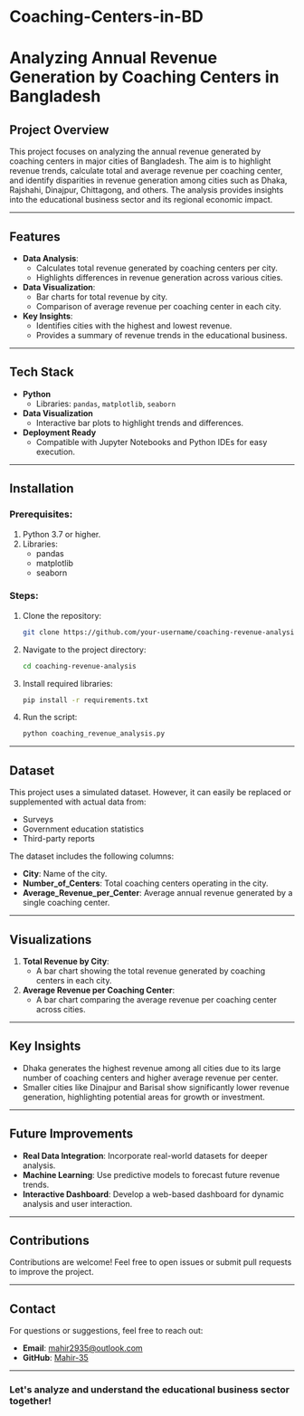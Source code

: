 # Coaching-Centers-in-BD
# Analyzing Annual Revenue Generation by Coaching Centers in Bangladesh

## Project Overview
This project focuses on analyzing the annual revenue generated by coaching centers in major cities of Bangladesh. The aim is to highlight revenue trends, calculate total and average revenue per coaching center, and identify disparities in revenue generation among cities such as Dhaka, Rajshahi, Dinajpur, Chittagong, and others. The analysis provides insights into the educational business sector and its regional economic impact.

---

## Features
- **Data Analysis**:
  - Calculates total revenue generated by coaching centers per city.
  - Highlights differences in revenue generation across various cities.
- **Data Visualization**:
  - Bar charts for total revenue by city.
  - Comparison of average revenue per coaching center in each city.
- **Key Insights**:
  - Identifies cities with the highest and lowest revenue.
  - Provides a summary of revenue trends in the educational business.

---

## Tech Stack
- **Python**
  - Libraries: `pandas`, `matplotlib`, `seaborn`
- **Data Visualization**
  - Interactive bar plots to highlight trends and differences.
- **Deployment Ready**
  - Compatible with Jupyter Notebooks and Python IDEs for easy execution.

---

## Installation

### Prerequisites:
1. Python 3.7 or higher.
2. Libraries:
   - pandas
   - matplotlib
   - seaborn

### Steps:
1. Clone the repository:
   ```bash
   git clone https://github.com/your-username/coaching-revenue-analysis.git
   ```
2. Navigate to the project directory:
   ```bash
   cd coaching-revenue-analysis
   ```
3. Install required libraries:
   ```bash
   pip install -r requirements.txt
   ```
4. Run the script:
   ```bash
   python coaching_revenue_analysis.py
   ```

---

## Dataset
This project uses a simulated dataset. However, it can easily be replaced or supplemented with actual data from:
- Surveys
- Government education statistics
- Third-party reports

The dataset includes the following columns:
- **City**: Name of the city.
- **Number_of_Centers**: Total coaching centers operating in the city.
- **Average_Revenue_per_Center**: Average annual revenue generated by a single coaching center.

---

## Visualizations
1. **Total Revenue by City**:
   - A bar chart showing the total revenue generated by coaching centers in each city.
2. **Average Revenue per Coaching Center**:
   - A bar chart comparing the average revenue per coaching center across cities.

---

## Key Insights
- Dhaka generates the highest revenue among all cities due to its large number of coaching centers and higher average revenue per center.
- Smaller cities like Dinajpur and Barisal show significantly lower revenue generation, highlighting potential areas for growth or investment.

---

## Future Improvements
- **Real Data Integration**: Incorporate real-world datasets for deeper analysis.
- **Machine Learning**: Use predictive models to forecast future revenue trends.
- **Interactive Dashboard**: Develop a web-based dashboard for dynamic analysis and user interaction.

---

## Contributions
Contributions are welcome! Feel free to open issues or submit pull requests to improve the project.

---

## Contact
For questions or suggestions, feel free to reach out:
- **Email**: mahir2935@outlook.com
- **GitHub**: [Mahir-35](https://github.com/Mahir-35)

---

### Let's analyze and understand the educational business sector together!


